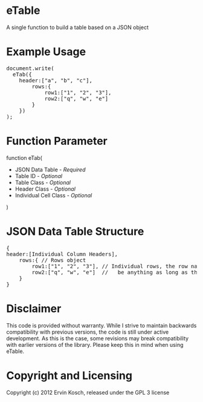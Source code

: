 eTable
======

A single function to build a table based on a JSON object

Example Usage
=====

<pre>
document.write(
  eTab({
	header:["a", "b", "c"],
		rows:{
			row1:["1", "2", "3"],
			row2:["q", "w", "e"]
		}
	})
);
</pre>

Function Parameter
=====
function eTab(
  * JSON Data Table - *Required*
  * Table ID - *Optional*
  * Table Class - *Optional*
  * Header Class - *Optional*
  * Individual Cell Class - *Optional*

)

JSON Data Table Structure
=====
<pre>
{
header:[Individual Column Headers],
	rows:{ // Rows object
		row1:["1", "2", "3"], // Individual rows, the row names can
		row2:["q", "w", "e"]  //   be anything as long as they unique
	}
}
</pre>


Disclaimer
=====
This code is provided without warranty. While I strive to maintain backwards compatibility with previous versions, the code is still under active development. As this is the case, some revisions may break compatibility with earlier versions of the library. Please keep this in mind when using eTable.

Copyright and Licensing
======
Copyright (c) 2012 Ervin Kosch, released under the GPL 3 license